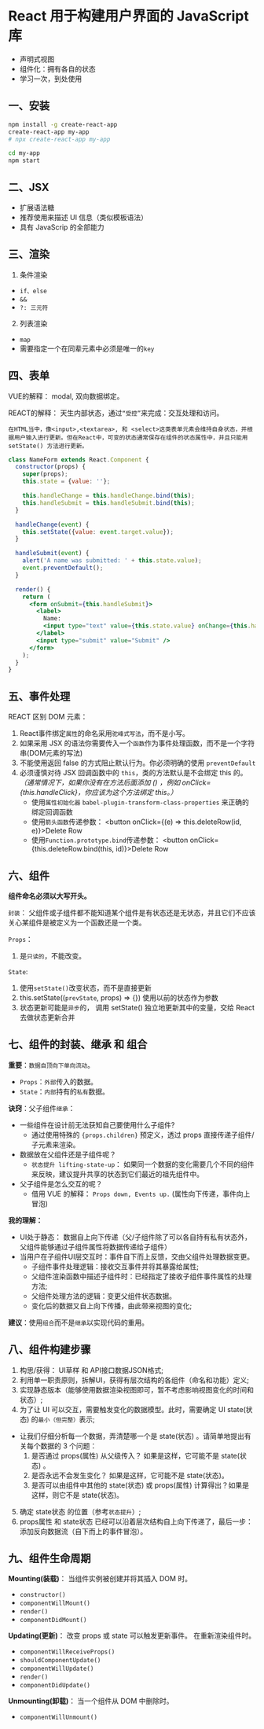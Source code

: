 # React 用于构建用户界面的 JavaScript 库

- 声明式视图
- 组件化：拥有各自的状态
- 学习一次，到处使用

## 一、安装

```bash
npm install -g create-react-app
create-react-app my-app
# npx create-react-app my-app

cd my-app
npm start
```
## 二、JSX

- 扩展语法糖
- 推荐使用来描述 UI 信息（类似模板语法）
- 具有 JavaScrip 的全部能力

## 三、渲染

1. 条件渲染
  - `if、else`
  - `&&`
  - `?: 三元符`
2. 列表渲染
  - `map`
  - 需要指定一个在同辈元素中必须是唯一的`key`

## 四、表单

VUE的解释： modal, 双向数据绑定。

REACT的解释： 
  天生内部状态，通过`“受控”`来完成：交互处理和访问。

`在HTML当中，像<input>,<textarea>, 和 <select>这类表单元素会维持自身状态，并根据用户输入进行更新。但在React中，可变的状态通常保存在组件的状态属性中，并且只能用 setState() 方法进行更新。`

```jsx
class NameForm extends React.Component {
  constructor(props) {
    super(props);
    this.state = {value: ''};

    this.handleChange = this.handleChange.bind(this);
    this.handleSubmit = this.handleSubmit.bind(this);
  }

  handleChange(event) {
    this.setState({value: event.target.value});
  }

  handleSubmit(event) {
    alert('A name was submitted: ' + this.state.value);
    event.preventDefault();
  }

  render() {
    return (
      <form onSubmit={this.handleSubmit}>
        <label>
          Name:
          <input type="text" value={this.state.value} onChange={this.handleChange} />
        </label>
        <input type="submit" value="Submit" />
      </form>
    );
  }
}
```

## 五、事件处理

REACT 区别 DOM 元素：
1. React事件绑定`属性`的命名采用`驼峰式写法`，而不是小写。
2. 如果采用 JSX 的语法你需要传入一个`函数`作为事件处理函数，而不是一个字符串(DOM元素的写法)
3. 不能使用返回 false 的方式阻止默认行为。你必须明确的使用 `preventDefault`
4. 必须谨慎对待 JSX 回调函数中的 `this`，类的方法默认是不会绑定 this 的。*（通常情况下，如果你没有在方法后面添加 () ，例如 onClick={this.handleClick}，你应该为这个方法绑定 this。）*
    + 使用`属性初始化器` `babel-plugin-transform-class-properties` 来正确的绑定回调函数
    + 使用`箭头函数`传递参数： <button onClick={(e) => this.deleteRow(id, e)}>Delete Row</button>
    + 使用`Function.prototype.bind`传递参数： <button onClick={this.deleteRow.bind(this, id)}>Delete Row</button>


## 六、组件

**组件命名必须以大写开头。**

`封装`： 父组件或子组件都不能知道某个组件是有状态还是无状态，并且它们不应该关心某组件是被定义为一个函数还是一个类。

`Props`： 
1. 是`只读的`，不能改变。

`State`:
1. 使用`setState()`改变状态，而不是直接更新
2. this.setState((`prevState`, props) => {}) 使用以前的状态作为参数
3. 状态更新可能是`异步`的， 调用 setState() 独立地更新其中的变量，交给 React 去做状态更新合并

## 七、组件的封装、继承 和 组合

**重要**：`数据自顶向下单向流动`。
  - `Props`：`外部`传入的数据。
  - `State`：`内部`持有的`私有`数据。

**诀窍**：父子组件`继承`：
  - 一些组件在设计前无法获知自己要使用什么子组件?
    - 通过使用特殊的 `{props.children}` 预定义，透过 props 直接传递子组件/子元素来渲染。
  - 数据放在父组件还是子组件呢？
    - `状态提升 lifting-state-up`： 如果同一个数据的变化需要几个不同的组件来反映，建议提升共享的状态到它们最近的祖先组件中。
  - 父子组件是怎么交互的呢？
    - 借用 VUE 的解释： `Props down, Events up.` (属性向下传递，事件向上冒泡)

**我的理解：**
- UI处于静态： 数据自上向下传递（父/子组件除了可以各自持有私有状态外，父组件能够通过子组件属性将数据传递给子组件）
- 当用户在子组件UI层交互时：事件自下而上反馈，交由父组件处理数据变更。
  - 子组件事件处理逻辑：接收交互事件并将其暴露给属性; 
  - 父组件渲染函数中描述子组件时：已经指定了接收子组件事件属性的处理方法;
  - 父组件处理方法的逻辑：变更父组件状态数据。
  - 变化后的数据又自上向下传播，由此带来视图的变化;


**建议**：使用`组合`而不是`继承`以实现代码的重用。


## 八、组件构建步骤

1. 构思/获得： UI草样 和 API接口数据JSON格式;
2. 利用单一职责原则，拆解UI，获得有层次结构的各组件（命名和功能）定义;
3. 实现静态版本（能够使用数据渲染视图即可，暂不考虑影响视图变化的时间和状态）;
4. 为了让 UI 可以交互，需要触发变化的数据模型。此时，需要确定 UI state(状态) 的`最小（但完整）`表示;
  - 让我们仔细分析每一个数据，弄清楚哪一个是 state(状态) 。请简单地提出有关每个数据的 3 个问题：
    1. 是否通过 props(属性) 从父级传入？ 如果是这样，它可能不是 state(状态) 。
    2. 是否永远不会发生变化？ 如果是这样，它可能不是 state(状态)。
    3. 是否可以由组件中其他的 state(状态) 或 props(属性) 计算得出？如果是这样，则它不是 state(状态)。
5. 确定 state状态 的位置（参考`状态提升`）;
6. props属性 和 state状态 已经可以沿着层次结构自上向下传递了，最后一步： 添加反向数据流（自下而上的事件冒泡）。

## 九、组件生命周期

**Mounting(装载)**： 当组件实例被创建并将其插入 DOM 时。
- `constructor()`
- `componentWillMount()`
- `render()`
- `componentDidMount()`

**Updating(更新)**： 改变 props 或 state 可以触发更新事件。 在重新渲染组件时。
- `componentWillReceiveProps()`
- `shouldComponentUpdate()`
- `componentWillUpdate()`
- `render()`
- `componentDidUpdate()`

**Unmounting(卸载)**： 当一个组件从 DOM 中删除时。
- `componentWillUnmount()`